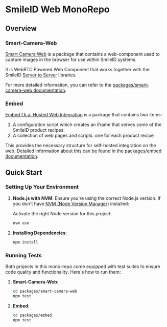 
# SmileID Web MonoRepo

## Overview

### Smart-Camera-Web
[Smart Camera Web](packages/smart-camera-web) is a package that
contains a web-component used to capture images in the browser for use within
SmileID systems.

It is WebRTC Powered Web Component that works together with the
SmileID [Server to Server](https://docs.smileidentity.com/server-to-server) libraries.

For more detailed information, you can refer to the [packages/smart-camera-web documentation](./packages/smart-camera-web/README.md).

### Embed
[Embed f.k.a. Hosted Web Integration](packages/embed) is a package that contains two items:

1. A configuration script which creates an iframe that serves some of the
    SmileID product recipes.
2. A collection of web pages and scripts: one for each product recipe

This provides the necessary structure for self-hosted integration on the web.
Detailed information about this can be found in the [packages/embed documentation](./packages/embed/README.md).

## Quick Start

### Setting Up Your Environment

1. **Node.js with NVM**: Ensure you're using the correct Node.js version.
   If you don't have [NVM (Node Version Manager)](https://github.com/nvm-sh/nvm) installed:

   Activate the right Node version for this project:

   ```sh
   nvm use
   ```

2. **Installing Dependencies**:

   ```sh
   npm install
   ```

### Running Tests

Both projects in this mono-repo come equipped with test suites to ensure code
quality and functionality. Here's how to run them:

1. **Smart-Camera-Web**:

   ```sh
   cd packages/smart-camera-web
   npm test
   ```

2. **Embed**:

   ```sh
   cd packages/embed
   npm test
   ```
